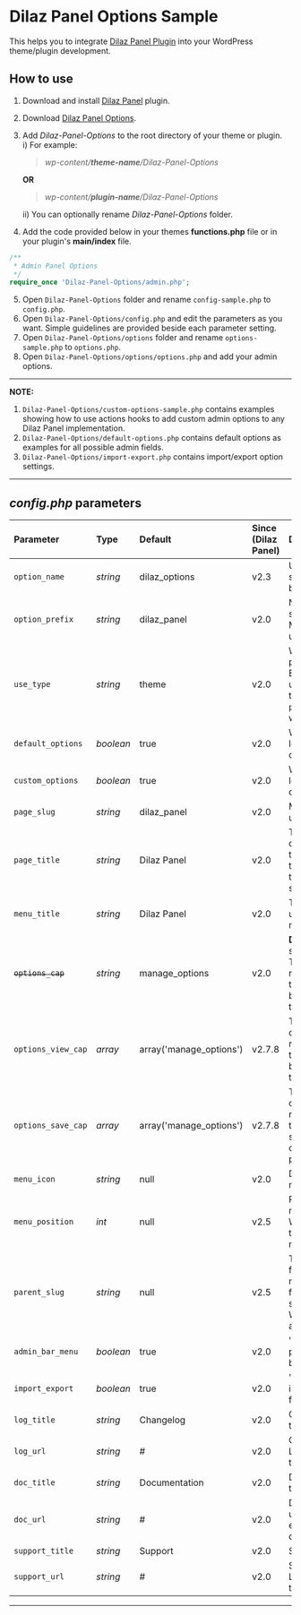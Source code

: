 # Dilaz Panel Options Sample
This helps you to integrate [Dilaz Panel Plugin](https://github.com/Rodgath/Dilaz-Panel-Plugin) into your WordPress theme/plugin development. 

## How to use
1. Download and install [Dilaz Panel](https://github.com/Rodgath/Dilaz-Panel-Plugin/archive/master.zip) plugin.
2. Download [Dilaz Panel Options](https://github.com/Rodgath/Dilaz-Panel-Options/archive/master.zip).
3. Add *Dilaz-Panel-Options* to the root directory of your theme or plugin. <br />
   i) For example: <br />
      > *wp-content/__theme-name__/Dilaz-Panel-Options*
      
      __OR__
      
      > *wp-content/__plugin-name__/Dilaz-Panel-Options* <br />
      
   ii) You can optionally rename *Dilaz-Panel-Options* folder.
4. Add the code provided below in your themes __functions.php__ file or in your plugin's __main/index__ file. 
```php
/**
 * Admin Panel Options
 */
require_once 'Dilaz-Panel-Options/admin.php';
```
5. Open ```Dilaz-Panel-Options``` folder and rename ```config-sample.php``` to ```config.php```.
6. Open ```Dilaz-Panel-Options/config.php``` and edit the parameters as you want. Simple guidelines are provided beside each parameter setting.
7. Open ```Dilaz-Panel-Options/options``` folder and rename ```options-sample.php``` to ```options.php```.
8. Open ```Dilaz-Panel-Options/options/options.php``` and add your admin options. 

***

__NOTE:__
1. ```Dilaz-Panel-Options/custom-options-sample.php``` contains examples showing how to use actions hooks to add custom admin options to any Dilaz Panel implementation.
2. ```Dilaz-Panel-Options/default-options.php``` contains default options as examples for all possible admin fields.
3. ```Dilaz-Panel-Options/import-export.php``` contains import/export option settings.

***

## *config.php* parameters

| Parameter     | Type    | Default | Since (Dilaz Panel)  | Details |
| :------------- |:----------|:----------| :-------------| :----- |
| `option_name`   | *string* | dilaz_options | v2.3 | Used to save settings. Must be unique. |
| `option_prefix` | *string* | dilaz_panel | v2.0 | Not used to save settings. Must be unique. |
| `use_type` | *string* | theme | v2.0 | Where the panel is used. Enter `theme` if used within a theme OR `plugin` if used within a plugin |
| `default_options` | *boolean* | true | v2.0 | Whether to load default options. |
| `custom_options` | *boolean* | true | v2.0 | Whether to load custom options. |
| `page_slug` | *string* | dilaz_panel | v2.0 | Must be unique. |
| `page_title` | *string* | Dilaz Panel | v2.0 | The text to be displayed in the title tags of the page when the menu is selected. |
| `menu_title` | *string* | Dilaz Panel | v2.0 | The text to be used for the menu. |
| ~~`options_cap`~~ | *string* | manage_options | v2.0 | __Deprecated__ since 2.7.8. The capability required for this menu to be displayed to the user. |
| `options_view_cap` | *array* | array('manage_options') | v2.7.8 | The capabilities required for this menu to be displayed to the user. |
| `options_save_cap` | *array* | array('manage_options') | v2.7.8 | The capabilities required for the user to save the options for the panel. |
| `menu_icon` | *string* | null | v2.0 | Dashicon menu icon. |
| `menu_position` | *int* | null | v2.5 | Position in menu order. Works with top-level menu only. |
| `parent_slug` | *string* | null | v2.5 | The slug name for the parent menu (or the file name of a standard WordPress admin page). |
| `admin_bar_menu` | *boolean* | true | v2.0 | 'true' to show panel in admin bar menu. |
| `import_export` | *boolean* | true | v2.0 | 'true' to enable import/export field. |
| `log_title` | *string* | Changelog | v2.0 | Changlelog title. |
| `log_url` | *string* | # | v2.0 | Changlelog url. Leave empty to disable. |
| `doc_title` | *string* | Documentation | v2.0 | Documentation title. |
| `doc_url` | *string* | # | v2.0 | Documentation url. Leave empty to disable. |
| `support_title` | *string* | Support | v2.0 | Support title. |
| `support_url` | *string* | # | v2.0 | Support url. Leave empty to disable. |

*** 

